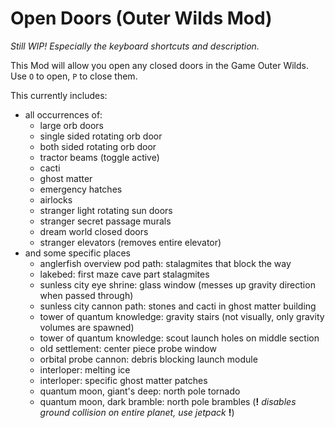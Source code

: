 # Open Doors (Outer Wilds Mod)

_Still WIP! Especially the keyboard shortcuts and description._

This Mod will allow you open any closed doors in the Game Outer Wilds.  
Use `O` to open, `P` to close them.

This currently includes:

- all occurrences of:
  - large orb doors
  - single sided rotating orb door
  - both sided rotating orb door
  - tractor beams (toggle active)
  - cacti
  - ghost matter
  - emergency hatches
  - airlocks
  - stranger light rotating sun doors
  - stranger secret passage murals
  - dream world closed doors
  - stranger elevators (removes entire elevator)
- and some specific places
  - anglerfish overview pod path: stalagmites that block the way
  - lakebed: first maze cave part stalagmites
  - sunless city eye shrine: glass window (messes up gravity direction when passed through)
  - sunless city cannon path: stones and cacti in ghost matter building
  - tower of quantum knowledge: gravity stairs (not visually, only gravity volumes are spawned)
  - tower of quantum knowledge: scout launch holes on middle section
  - old settlement: center piece probe window
  - orbital probe cannon: debris blocking launch module
  - interloper: melting ice
  - interloper: specific ghost matter patches
  - quantum moon, giant's deep: north pole tornado
  - quantum moon, dark bramble: north pole brambles (**!** *disables ground collision on entire planet, use jetpack* **!**)
